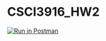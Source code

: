 # CSCI3916_HW2


[![Run in Postman](https://run.pstmn.io/button.svg)](https://app.getpostman.com/run-collection/5c51a897d42b93e90ade)